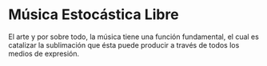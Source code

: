 # Música Estocástica Libre

El arte y por sobre todo, la música tiene una función fundamental, el cual es catalizar la sublimación que ésta puede producir a través de todos los medios de expresión.
